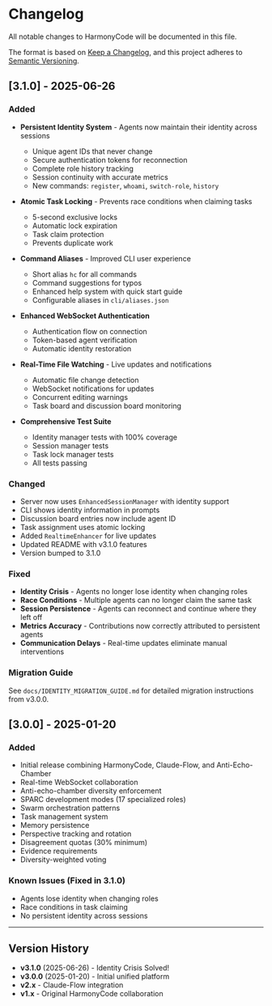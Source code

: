 # Changelog

All notable changes to HarmonyCode will be documented in this file.

The format is based on [Keep a Changelog](https://keepachangelog.com/en/1.0.0/),
and this project adheres to [Semantic Versioning](https://semver.org/spec/v2.0.0.html).

## [3.1.0] - 2025-06-26

### Added
- **Persistent Identity System** - Agents now maintain their identity across sessions
  - Unique agent IDs that never change
  - Secure authentication tokens for reconnection
  - Complete role history tracking
  - Session continuity with accurate metrics
  - New commands: `register`, `whoami`, `switch-role`, `history`
  
- **Atomic Task Locking** - Prevents race conditions when claiming tasks
  - 5-second exclusive locks
  - Automatic lock expiration
  - Task claim protection
  - Prevents duplicate work

- **Command Aliases** - Improved CLI user experience
  - Short alias `hc` for all commands
  - Command suggestions for typos
  - Enhanced help system with quick start guide
  - Configurable aliases in `cli/aliases.json`

- **Enhanced WebSocket Authentication**
  - Authentication flow on connection
  - Token-based agent verification
  - Automatic identity restoration

- **Real-Time File Watching** - Live updates and notifications
  - Automatic file change detection
  - WebSocket notifications for updates
  - Concurrent editing warnings
  - Task board and discussion board monitoring

- **Comprehensive Test Suite**
  - Identity manager tests with 100% coverage
  - Session manager tests
  - Task lock manager tests
  - All tests passing

### Changed
- Server now uses `EnhancedSessionManager` with identity support
- CLI shows identity information in prompts
- Discussion board entries now include agent ID
- Task assignment uses atomic locking
- Added `RealtimeEnhancer` for live updates
- Updated README with v3.1.0 features
- Version bumped to 3.1.0

### Fixed
- **Identity Crisis** - Agents no longer lose identity when changing roles
- **Race Conditions** - Multiple agents can no longer claim the same task
- **Session Persistence** - Agents can reconnect and continue where they left off
- **Metrics Accuracy** - Contributions now correctly attributed to persistent agents
- **Communication Delays** - Real-time updates eliminate manual interventions

### Migration Guide
See `docs/IDENTITY_MIGRATION_GUIDE.md` for detailed migration instructions from v3.0.0.

## [3.0.0] - 2025-01-20

### Added
- Initial release combining HarmonyCode, Claude-Flow, and Anti-Echo-Chamber
- Real-time WebSocket collaboration
- Anti-echo-chamber diversity enforcement
- SPARC development modes (17 specialized roles)
- Swarm orchestration patterns
- Task management system
- Memory persistence
- Perspective tracking and rotation
- Disagreement quotas (30% minimum)
- Evidence requirements
- Diversity-weighted voting

### Known Issues (Fixed in 3.1.0)
- Agents lose identity when changing roles
- Race conditions in task claiming
- No persistent identity across sessions

---

## Version History

- **v3.1.0** (2025-06-26) - Identity Crisis Solved!
- **v3.0.0** (2025-01-20) - Initial unified platform
- **v2.x** - Claude-Flow integration
- **v1.x** - Original HarmonyCode collaboration